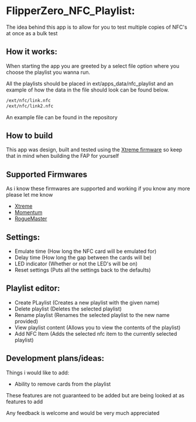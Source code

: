 # FlipperZero_NFC_Playlist:
The idea behind this app is to allow for you to test multiple copies of NFC's at once as a bulk test
## How it works:
When starting the app you are greeted by a select file option where you choose the playlist you wanna run.

All the playlists should be placed in ext/apps_data/nfc_playlist and an example of how the data in the file should look can be found below.
```txt
/ext/nfc/link.nfc
/ext/nfc/link2.nfc
```
An example file can be found in the repository
## How to build
This app was design, built and tested using the <a href="https://github.com/Flipper-XFW/Xtreme-Firmware">Xtreme firmware</a> so keep that in mind when building the FAP for yourself
## Supported Firmwares
As i know these firmwares are supported and working if you know any more please let me know
- <a href="https://github.com/Flipper-XFW/Xtreme-Firmware">Xtreme</a>
- <a href="https://github.com/Next-Flip/Momentum-Firmware">Momentum</a>
- <a href="https://github.com/RogueMaster/flipperzero-firmware-wPlugins">RogueMaster</a>
## Settings:
- Emulate time (How long the NFC card will be emulated for)
- Delay time (How long the gap between the cards will be)
- LED indicator (Whether or not the LED's will be on)
- Reset settings (Puts all the settings back to the defaults)
## Playlist editor:
- Create PLaylist (Creates a new playlist with the given name)
- Delete playlist (Deletes the selected playlist)
- Rename playlist (Renames the selected playlist to the new name provided)
- View playlist content (Allows you to view the contents of the playlist)
- Add NFC Item (Adds the selected nfc item to the currently selected playlist)
## Development plans/ideas:
Things i would like to add:
- Ability to remove cards from the playlist

These features are not guaranteed to be added but are being looked at as features to add

Any feedback is welcome and would be very much appreciated

